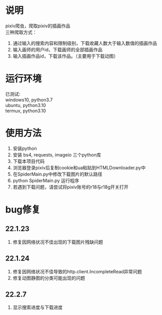 # 说明
pixiv爬虫，爬取pixiv的插画作品  
三种爬取方式：
1. 通过输入的搜索内容和限制级别，下载收藏人数大于输入数值的插画作品
2. 输入画师的用户id，下载画师的全部插画作品
3. 输入插画作品id，下载该作品。（主要用于下载动图）

# 运行环境
已测试:  
windows10, python3.7  
ubuntu, python3.10  
termux, python3.10

# 使用方法
1. 安装python
2. 安装 bs4, requests, imageio 三个python库
3. 下载本项目代码
4. 浏览器登录pixiv后复制cookie和ua粘贴到HTMLDownloader.py中
5. 在SpiderMain.py中修改下载图片的默认路径
6. python SpiderMain.py 运行程序
7. 若遇到下载问题，请尝试将pixiv账号的r18与r18g开关打开

# bug修复
## 22.1.23
1. 修复因网络状况不佳出现的下载图片残缺问题

## 22.1.24
1. 修复因网络状况不佳导致的http.client.IncompleteRead异常问题
2. 修复动图静图的分类可能出现的问题

## 22.2.7
1. 显示搜索进度与下载进度